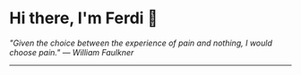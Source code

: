 <h1>Hi there, I'm Ferdi 👋</h1>

<p><em>
  "Given the choice between the experience of pain and nothing, I would choose pain." — William Faulkner
</em></p>

---

